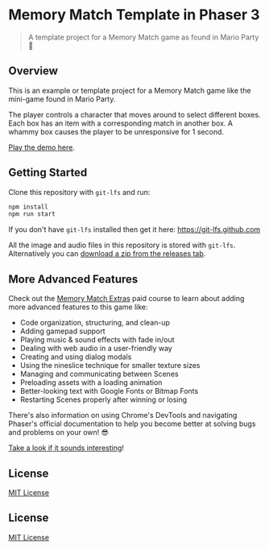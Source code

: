 # Memory Match Template in Phaser 3
> A template project for a Memory Match game as found in Mario Party 🎉

## Overview

This is an example or template project for a Memory Match game like the mini-game found in Mario Party.

The player controls a character that moves around to select different boxes. Each box has an item with a corresponding match in another box. A whammy box causes the player to be unresponsive for 1 second.

[Play the demo here](https://ourcade.co/templates/memory-match-template).

## Getting Started

Clone this repository with `git-lfs` and run:

```bash
npm install
npm run start
```

If you don't have `git-lfs` installed then get it here: https://git-lfs.github.com

All the image and audio files in this repository is stored with `git-lfs`. Alternatively you can [download a zip from the releases tab](https://github.com/ourcade/memory-match-template-phaser3/releases/tag/latest).

## More Advanced Features

Check out the [Memory Match Extras](https://gum.co/moEDH) paid course to learn about adding more advanced features to this game like:

- Code organization, structuring, and clean-up
- Adding gamepad support
- Playing music & sound effects with fade in/out
- Dealing with web audio in a user-friendly way
- Creating and using dialog modals
- Using the nineslice technique for smaller texture sizes
- Managing and communicating between Scenes
- Preloading assets with a loading animation
- Better-looking text with Google Fonts or Bitmap Fonts
- Restarting Scenes properly after winning or losing

There's also information on using Chrome's DevTools and navigating Phaser's official documentation to help you become better at solving bugs and problems on your own! 😎

[Take a look if it sounds interesting](https://gum.co/moEDH)!

## License

[MIT License](https://github.com/ourcade/memory-match-template-phaser3/blob/master/LICENSE)

## License

[MIT License](https://github.com/ourcade/memory-match-template-phaser3/blob/master/LICENSE)
